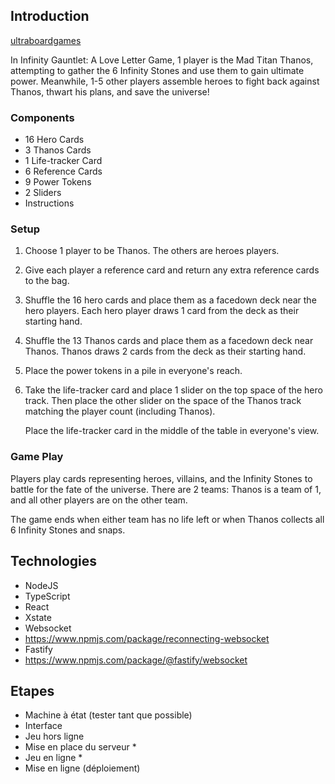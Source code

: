 ## Introduction

[ultraboardgames](https://www.ultraboardgames.com/infinity-gauntlet/game-rules.php)

In Infinity Gauntlet: A Love Letter Game, 1 player is the Mad Titan Thanos, attempting to gather the 6 Infinity Stones and use them to gain ultimate power. Meanwhile, 1-5 other players assemble heroes to fight back against Thanos, thwart his plans, and save the universe!

### Components

- 16 Hero Cards
- 3 Thanos Cards
- 1 Life-tracker Card
- 6 Reference Cards
- 9 Power Tokens
- 2 Sliders
- Instructions

### Setup

1. Choose 1 player to be Thanos. The others are heroes players.

2. Give each player a reference card and return any extra reference cards to the bag.

3. Shuffle the 16 hero cards and place them as a facedown deck near the hero players. Each hero player draws 1 card from the deck as their starting hand.

4. Shuffle the 13 Thanos cards and place them as a facedown deck near Thanos. Thanos draws 2 cards from the deck as their starting hand.

5. Place the power tokens in a pile in everyone's reach.

6. Take the life-tracker card and place 1 slider on the top space of the hero track. Then place the other slider on the space of the Thanos track matching the player count (including Thanos).

    Place the life-tracker card in the middle of the table in everyone's view.

### Game Play

Players play cards representing heroes, villains, and the Infinity Stones to battle for the fate of the universe. There are 2 teams: Thanos is a team of 1, and all other players are on the other team.

The game ends when either team has no life left or when Thanos collects all 6 Infinity Stones and snaps.

## Technologies

- NodeJS
- TypeScript
- React
- Xstate
- Websocket
- https://www.npmjs.com/package/reconnecting-websocket
- Fastify
- https://www.npmjs.com/package/@fastify/websocket

## Etapes

- Machine à état (tester tant que possible)
- Interface
- Jeu hors ligne
- Mise en place du serveur *
- Jeu en ligne *
- Mise en ligne (déploiement)
